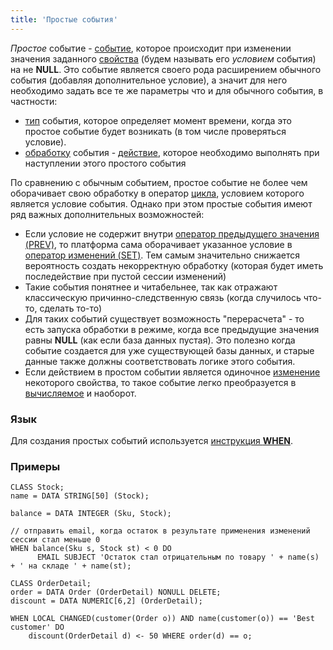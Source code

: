 ```yaml
---
title: 'Простые события'
---
```


*Простое* событие - [событие](Events.md), которое происходит при изменении значения заданного [свойства](Properties.md) (будем называть его *условием* события) на не **NULL**. Это событие является своего рода расширением обычного события (добавляя дополнительное условие), а значит для него необходимо задать все те же параметры что и для обычного события, в частности:

-   [тип](Events.md#type) события, которое определяет момент времени, когда это простое событие будет возникать (в том числе проверяться условие).
-   [обработку](Events.md) события - [действие](Actions.md), которое необходимо выполнять при наступлении этого простого события

По сравнению с обычным событием, простое событие не более чем оборачивает свою обработку в оператор [цикла](Loop_FOR_.md), условием которого является условие события. Однако при этом простые события имеют ряд важных дополнительных возможностей:

-   Если условие не содержит внутри [оператор предыдущего значения (PREV)](Previous_value_PREV_.md), то платформа сама оборачивает указанное условие в [оператор изменений (SET)](Change_operators_SET_CHANGED_..._.md). Тем самым значительно снижается вероятность создать некорректную обработку (которая будет иметь последействие при пустой сессии изменений)
-   Такие события понятнее и читабельнее, так как отражают классическую причинно-следственную связь (когда случилось что-то, сделать то-то)
-   Для таких событий существует возможность "перерасчета" - то есть запуска обработки в режиме, когда все предыдущие значения равны **NULL** (как если база данных пустая). Это полезно когда событие создается для уже существующей базы данных, и старые данные также должны соответствовать логике этого события.
-   Если действием в простом событии является одиночное [изменение ](Property_change_CHANGE_.md)некоторого свойства, то такое событие легко преобразуется в [вычисляемое](Calculated_events.md) и наоборот.

### Язык

Для создания простых событий используется [инструкция **WHEN**](WHEN_instruction.md).

### Примеры

```lsf
CLASS Stock;
name = DATA STRING[50] (Stock);

balance = DATA INTEGER (Sku, Stock);

// отправить email, когда остаток в результате применения изменений сессии стал меньше 0
WHEN balance(Sku s, Stock st) < 0 DO
      EMAIL SUBJECT 'Остаток стал отрицательным по товару ' + name(s) + ' на складе ' + name(st);

CLASS OrderDetail;
order = DATA Order (OrderDetail) NONULL DELETE;
discount = DATA NUMERIC[6,2] (OrderDetail);

WHEN LOCAL CHANGED(customer(Order o)) AND name(customer(o)) == 'Best customer' DO
    discount(OrderDetail d) <- 50 WHERE order(d) == o;
```
